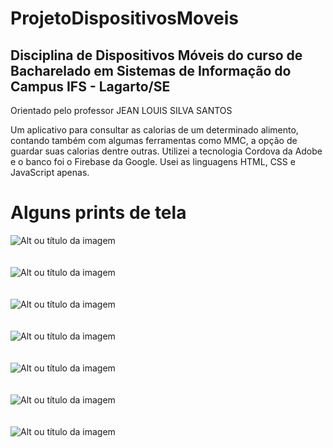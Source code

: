 # ProjetoDispositivosMoveis

## Disciplina de Dispositivos Móveis do curso de Bacharelado em Sistemas de Informação do Campus IFS - Lagarto/SE

Orientado pelo professor JEAN LOUIS SILVA SANTOS

Um aplicativo para consultar as calorias de um determinado alimento, contando também com algumas ferramentas como MMC, a opção de guardar suas calorias dentre outras. Utilizei a tecnologia Cordova da Adobe e o banco foi o Firebase da Google. Usei as linguagens HTML, CSS e JavaScript apenas.


# Alguns prints de tela

![Alt ou título da imagem](https://firebasestorage.googleapis.com/v0/b/testeslab-c72db.appspot.com/o/imagensTeste%2F6.PNG?alt=media&token=b55a2049-2f31-43d2-a2af-e9e070d7371f)
<br><br><br>
![Alt ou título da imagem](https://firebasestorage.googleapis.com/v0/b/testeslab-c72db.appspot.com/o/imagensTeste%2F7.PNG?alt=media&token=a045bd21-9205-4de0-a325-3f9b23780958)
<br><br><br>
![Alt ou título da imagem](https://firebasestorage.googleapis.com/v0/b/testeslab-c72db.appspot.com/o/imagensTeste%2F8.PNG?alt=media&token=6ce7125f-cb0a-45ee-a020-e13dcee62c6b)
<br><br><br>
![Alt ou título da imagem](https://firebasestorage.googleapis.com/v0/b/testeslab-c72db.appspot.com/o/imagensTeste%2F9.PNG?alt=media&token=939cf1b7-edf3-4253-9da2-9124cd38458b)
<br><br><br>
![Alt ou título da imagem](https://firebasestorage.googleapis.com/v0/b/testeslab-c72db.appspot.com/o/imagensTeste%2F10.PNG?alt=media&token=ad21372b-1226-41fc-8d4f-f727a0e72ce8)
<br><br><br>
![Alt ou título da imagem](https://firebasestorage.googleapis.com/v0/b/testeslab-c72db.appspot.com/o/imagensTeste%2F11.PNG?alt=media&token=9f4b4d9c-2abb-460c-ac52-92dc0dfd0011)
<br><br><br>
![Alt ou título da imagem](https://firebasestorage.googleapis.com/v0/b/testeslab-c72db.appspot.com/o/imagensTeste%2F12.PNG?alt=media&token=e0230864-dd82-43ed-834f-de29961d4a1f)

